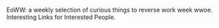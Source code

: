 EoWW: a weekly selection of curious things to reverse work week wwoe.
Interesting Links for Interested People.

